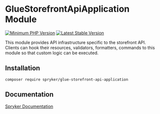 # GlueStorefrontApiApplication Module
[![Minimum PHP Version](https://img.shields.io/badge/php-%3E%3D%208.1-8892BF.svg)](https://php.net/)
[![Latest Stable Version](https://poser.pugx.org/spryker/glue-storefront-api-application/v/stable.svg)](https://packagist.org/packages/spryker/glue-storefront-api-application)


This module provides API infrastructure specific to the storefront API. Clients can hook their resources, validators, formatters, commands to this module so that custom logic can be executed.


## Installation

```
composer require spryker/glue-storefront-api-application
```

## Documentation

[Spryker Documentation](https://docs.spryker.com)
